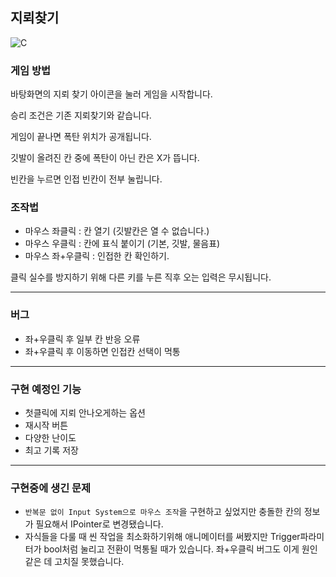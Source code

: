## 지뢰찾기

![C](https://github.com/JacksonPepperoni/Chapter-3-3-Assignment/assets/147901167/43d48d63-0fd6-4c30-9941-9c8bd7ea44fc)


### 게임 방법

바탕화면의 지뢰 찾기 아이콘을 눌러 게임을 시작합니다.

승리 조건은 기존 지뢰찾기와 같습니다.

게임이 끝나면 폭탄 위치가 공개됩니다.

깃발이 올려진 칸 중에 폭탄이 아닌 칸은 X가 뜹니다.

빈칸을 누르면 인접 빈칸이 전부 눌립니다.


### 조작법

- 마우스 좌클릭 : 칸 열기 (깃발칸은 열 수 없습니다.)
- 마우스 우클릭 : 칸에 표식 붙이기 (기본, 깃발, 물음표)
- 마우스 좌+우클릭 : 인접한 칸 확인하기.


클릭 실수를 방지하기 위해 다른 키를 누른 직후 오는 입력은 무시됩니다.

---

### 버그
- 좌+우클릭 후 일부 칸 반응 오류
- 좌+우클릭 후 이동하면 인접칸 선택이 먹통 
---

### 구현 예정인 기능
- 첫클릭에 지뢰 안나오게하는 옵션
- 재시작 버튼
- 다양한 난이도
- 최고 기록 저장

---

### 구현중에 생긴 문제
- `반복문 없이 Input System으로 마우스 조작`을 구현하고 싶었지만 충돌한 칸의 정보가 필요해서 IPointer로 변경됐습니다.
- 자식들을 다룰 때 씬 작업을 최소화하기위해 애니메이터를 써봤지만 Trigger파라미터가 bool처럼 눌리고 전환이 먹통될 때가 있습니다. 좌+우클릭 버그도 이게 원인 같은 데 고치질 못했습니다.
